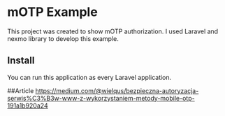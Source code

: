# mOTP Example
This project was created to show mOTP authorization. I used Laravel and nexmo library to develop this example.

## Install
You can run this application as every Laravel application.

##Article
https://medium.com/@wielqus/bezpieczna-autoryzacja-serwis%C3%B3w-www-z-wykorzystaniem-metody-mobile-otp-191a1b920a24
